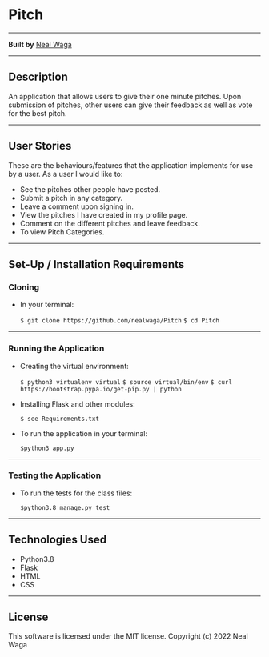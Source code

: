 # Pitch
***
**Built by** [Neal Waga](https://github.com/nealwaga)
***
**Description**
---
An application that allows users to give their one minute pitches. Upon submission of pitches, other users can give their feedback as well as vote for the best pitch.
***
**User Stories**
---
These are the behaviours/features that the application implements for use by a user. As a user I would like to:
* See the pitches other people have posted.
* Submit a pitch in any category. 
* Leave a comment upon signing in.
* View the pitches I have created in my profile page.
* Comment on the different pitches and leave feedback.
* To view Pitch Categories.
***
**Set-Up / Installation Requirements**
---
### Cloning
* In your terminal:

    `$ git clone https://github.com/nealwaga/Pitch`
    `$ cd Pitch`

---
### Running the Application
* Creating the virtual environment:

    `$ python3 virtualenv virtual`
    `$ source virtual/bin/env`
    `$ curl https://bootstrap.pypa.io/get-pip.py | python`

* Installing Flask and other modules:

    `$ see Requirements.txt`

* To run the application in your terminal:

    `$python3 app.py`

---
### Testing the Application
* To run the tests for the class files:

    `$python3.8 manage.py test`

---
**Technologies Used**
---
* Python3.8
* Flask
* HTML
* CSS

---
**License**
---
This software is licensed under the MIT license. Copyright (c) 2022 Neal Waga